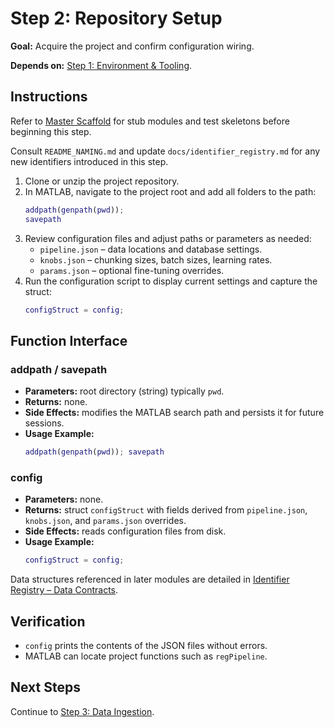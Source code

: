 # Step 2: Repository Setup

**Goal:** Acquire the project and confirm configuration wiring.

**Depends on:** [Step 1: Environment & Tooling](step01_environment_tooling.md).

## Instructions
Refer to [Master Scaffold](master_scaffold.md) for stub modules and test skeletons before beginning this step.

Consult `README_NAMING.md` and update `docs/identifier_registry.md` for any new identifiers introduced in this step.

1. Clone or unzip the project repository.
2. In MATLAB, navigate to the project root and add all folders to the path:
   ```matlab
   addpath(genpath(pwd));
   savepath
   ```
3. Review configuration files and adjust paths or parameters as needed:
   - `pipeline.json` – data locations and database settings.
   - `knobs.json` – chunking sizes, batch sizes, learning rates.
   - `params.json` – optional fine-tuning overrides.
4. Run the configuration script to display current settings and capture the struct:
   ```matlab
   configStruct = config;
   ```

## Function Interface
### addpath / savepath
- **Parameters:** root directory (string) typically `pwd`.
- **Returns:** none.
- **Side Effects:** modifies the MATLAB search path and persists it for future sessions.
- **Usage Example:**
  ```matlab
  addpath(genpath(pwd)); savepath
  ```

### config
- **Parameters:** none.
- **Returns:** struct `configStruct` with fields derived from `pipeline.json`, `knobs.json`, and `params.json` overrides.
- **Side Effects:** reads configuration files from disk.
- **Usage Example:**
  ```matlab
  configStruct = config;
  ```

Data structures referenced in later modules are detailed in [Identifier Registry – Data Contracts](identifier_registry.md#data-contracts).

## Verification
- `config` prints the contents of the JSON files without errors.
- MATLAB can locate project functions such as `regPipeline`.

## Next Steps
Continue to [Step 3: Data Ingestion](step03_data_ingestion.md).

